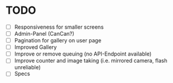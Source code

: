 # TODO

- [ ] Responsiveness for smaller screens
- [ ] Admin-Panel (CanCan?)
- [ ] Pagination for gallery on user page
- [ ] Improved Gallery
- [ ] Improve or remove queuing (no API-Endpoint available)
- [ ] Improve counter and image taking (i.e. mirrored camera, flash unreliable)
- [ ] Specs